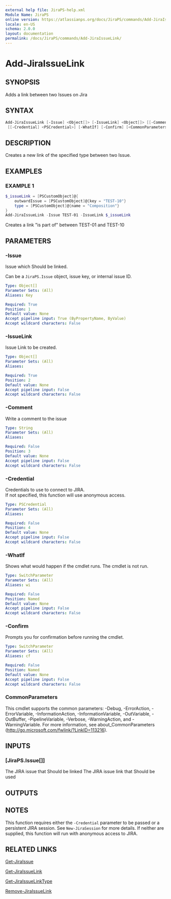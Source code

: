 ```yaml
---
external help file: JiraPS-help.xml
Module Name: JiraPS
online version: https://atlassianps.org/docs/JiraPS/commands/Add-JiraIssueLink/
locale: en-US
schema: 2.0.0
layout: documentation
permalink: /docs/JiraPS/commands/Add-JiraIssueLink/
---
```

# Add-JiraIssueLink

## SYNOPSIS

Adds a link between two Issues on Jira

## SYNTAX

```powershell
Add-JiraIssueLink [-Issue] <Object[]> [-IssueLink] <Object[]> [[-Comment] <String>]
 [[-Credential] <PSCredential>] [-WhatIf] [-Confirm] [<CommonParameters>]
```

## DESCRIPTION

Creates a new link of the specified type between two Issue.

## EXAMPLES

### EXAMPLE 1

```powershell
$_issueLink = [PSCustomObject]@{
    outwardIssue = [PSCustomObject]@{key = "TEST-10"}
    type = [PSCustomObject]@{name = "Composition"}
}
Add-JiraIssueLink -Issue TEST-01 -IssueLink $_issueLink
```

Creates a link "is part of" between TEST-01 and TEST-10

## PARAMETERS

### -Issue

Issue which Should be linked.

Can be a `JiraPS.Issue` object, issue key, or internal issue ID.

```yaml
Type: Object[]
Parameter Sets: (All)
Aliases: Key

Required: True
Position: 1
Default value: None
Accept pipeline input: True (ByPropertyName, ByValue)
Accept wildcard characters: False
```

### -IssueLink

Issue Link to be created.

```yaml
Type: Object[]
Parameter Sets: (All)
Aliases:

Required: True
Position: 2
Default value: None
Accept pipeline input: False
Accept wildcard characters: False
```

### -Comment

Write a comment to the issue

```yaml
Type: String
Parameter Sets: (All)
Aliases:

Required: False
Position: 3
Default value: None
Accept pipeline input: False
Accept wildcard characters: False
```

### -Credential

Credentials to use to connect to JIRA.  
If not specified, this function will use anonymous access.

```yaml
Type: PSCredential
Parameter Sets: (All)
Aliases:

Required: False
Position: 4
Default value: None
Accept pipeline input: False
Accept wildcard characters: False
```

### -WhatIf

Shows what would happen if the cmdlet runs.
The cmdlet is not run.

```yaml
Type: SwitchParameter
Parameter Sets: (All)
Aliases: wi

Required: False
Position: Named
Default value: None
Accept pipeline input: False
Accept wildcard characters: False
```

### -Confirm

Prompts you for confirmation before running the cmdlet.

```yaml
Type: SwitchParameter
Parameter Sets: (All)
Aliases: cf

Required: False
Position: Named
Default value: None
Accept pipeline input: False
Accept wildcard characters: False
```

### CommonParameters

This cmdlet supports the common parameters: -Debug, -ErrorAction, -ErrorVariable, -InformationAction, -InformationVariable, -OutVariable, -OutBuffer, -PipelineVariable, -Verbose, -WarningAction, and -WarningVariable.
For more information, see about_CommonParameters (http://go.microsoft.com/fwlink/?LinkID=113216).

## INPUTS

### [JiraPS.Issue[]]

The JIRA issue that Should be linked
The JIRA issue link that Should be used

## OUTPUTS

## NOTES

This function requires either the `-Credential` parameter to be passed or a persistent JIRA session.
See `New-JiraSession` for more details.
If neither are supplied, this function will run with anonymous access to JIRA.

## RELATED LINKS

[Get-JiraIssue](../Get-JiraIssue/)

[Get-JiraIssueLink](../Get-JiraIssueLink/)

[Get-JiraIssueLinkType](../Get-JiraIssueLinkType/)

[Remove-JiraIssueLink](../Remove-JiraIssueLink/)
